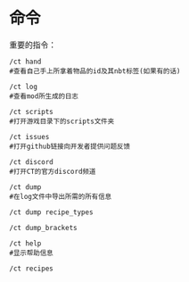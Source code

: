 # 命令

重要的指令：
```plaintext
/ct hand
#查看自己手上所拿着物品的id及其nbt标签(如果有的话)
```
```plaintext
/ct log
#查看mod所生成的日志
```
```plaintext
/ct scripts
#打开游戏目录下的scripts文件夹
```
```plaintext
/ct issues
#打开github链接向开发者提供问题反馈
```
```plaintext
/ct discord
#打开CT的官方discord频道
```
```plaintext
/ct dump
#在log文件中导出所需的所有信息
```
```plaintext
/ct dump recipe_types
```
```plaintext
/ct dump_brackets
```
```plaintext
/ct help
#显示帮助信息
```
```plaintext
/ct recipes
```

